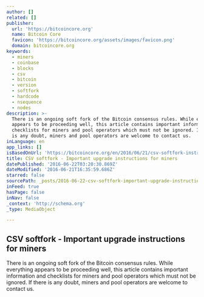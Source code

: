 ```yaml
---
author: []
related: []
publisher:
  url: 'https://bitcoincore.org'
  name: Bitcoin Core
  favicon: 'https://bitcoincore.org/assets/images/favicon.png'
  domain: bitcoincore.org
keywords:
  - miners
  - coinbase
  - blocks
  - csv
  - bitcoin
  - version
  - softfork
  - hardcode
  - nsequence
  - nodes
description: >-
  There is an ongoing soft fork of the Bitcoin consensus rules. While everything
  appears to be proceeding well, this article contains important information and
  checklists for miners and pool operators which must not be ignored. If there
  is any doubt, miners and pool operators are welcome to contact us.
inLanguage: en
app_links: []
isBasedOnUrl: 'https://bitcoincore.org/en/2016/06/21/csv-softfork-instructions/'
title: CSV softfork - Important upgrade instructions for miners
datePublished: '2016-06-22T03:20:30.869Z'
dateModified: '2016-06-21T16:35:59.686Z'
starred: false
sourcePath: _posts/2016-06-22-csv-softfork-important-upgrade-instructions-for-miners.md
inFeed: true
hasPage: false
inNav: false
_context: 'http://schema.org'
_type: MediaObject

---
```

<article style=""><h1>CSV softfork - Important upgrade instructions for miners</h1><p>There is an ongoing soft fork of the Bitcoin consensus rules. While everything appears to be proceeding well, this article contains important information and checklists for miners and pool operators which must not be ignored. If there is any doubt, miners and pool operators are welcome to contact us.</p></article>